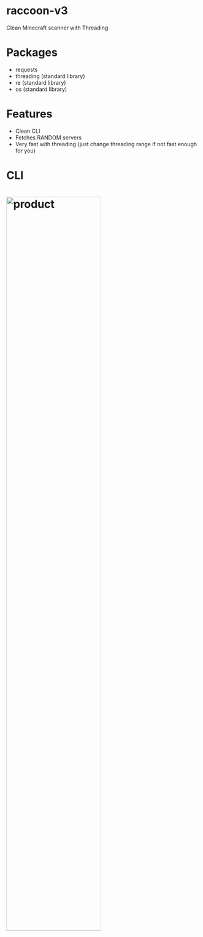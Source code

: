 # raccoon-v3
Clean Minecraft scanner with Threading

# Packages
- requests
- threading (standard library)
- re        (standard library)
- os        (standard library)

# Features
- Clean CLI
- Fetches RANDOM servers
- Very fast with threading (just change threading range if not fast enough for you)

# CLI
<h1>
  <img src="https://neko-is.confusing.wtf/r/pg3iCp.png" alt="product" style="width:70%; max-width:600px;"/>
</h1>
